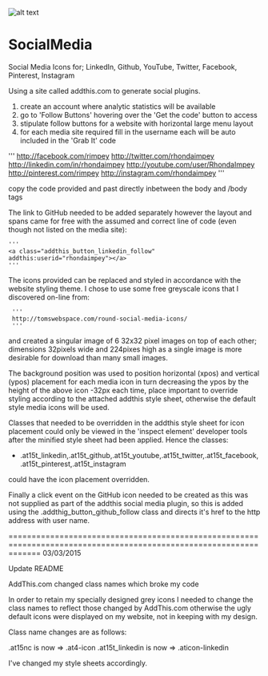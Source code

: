 ![alt text](http://docs.rhondaimpey.com/img/socialmedia.jpg "Social Media")

SocialMedia
===========

Social Media Icons for; LinkedIn, Github, YouTube, Twitter, Facebook, Pinterest, Instagram

Using a site called addthis.com to generate social plugins.
 1. create an account where analytic statistics will be available
 2. go to 'Follow Buttons' hovering over the 'Get the code' button to access
 3. stipulate follow buttons for a website with horizontal large menu layout
 4. for each media site required fill in the username each will be auto included in the 'Grab It' code
 
'''
 http://facebook.com/rimpey
 http://twitter.com/rhondaimpey
 http://linkedin.com/in/rhondaimpey
 http://youtube.com/user/RhondaImpey
 http://pinterest.com/rimpey
 http://instagram.com/rhondaimpey
 '''

copy the code provided and past directly inbetween the body and /body tags
 
The link to GitHub needed to be added separately however the layout and spans came for free with the assumed and
correct line of code (even though not listed on the media site):
    
    '''
    <a class="addthis_button_linkedin_follow" addthis:userid="rhondaimpey"></a>
    '''
    
The icons provided can be replaced and styled in accordance with the website styling theme. I chose to use some free
greyscale icons that I discovered on-line from: 

     '''
     http://tomswebspace.com/round-social-media-icons/
     ''' 
     
and created a singular image of 6 32x32 pixel images on top of each other; dimensions 32pixels wide 
and 224pixes high as a single image is more desirable for download than many small images.

The background position was used to position horizontal (xpos) and vertical (ypos) placement for each media icon
in turn decreasing the ypos by the height of the above icon -32px each time, place important to override styling 
according to the attached addthis style sheet, otherwise the default style media icons will be used. 

Classes that needed to be overridden in the addthis style sheet for icon placement could only be viewed in the 'inspect
element' developer tools after the minified style sheet had been applied. Hence the classes:


- .at15t_linkedin,.at15t_github,.at15t_youtube,.at15t_twitter,.at15t_facebook,.at15t_pinterest,.at15t_instagram

could have the icon placement overridden.

Finally a click event on the GitHub icon needed to be created as this was not supplied as part of the addthis social
media plugin, so this is added using the .addthig_button_github_follow class and directs it's href to the http address
with user name.

    
 ===================================================================================================================
 03/03/2015
 
 Update README


AddThis.com changed class names which broke my code

In order to retain my specially designed grey icons I needed to change the class names to reflect those changed by AddThis.com otherwise the ugly default icons were displayed on my website, not in keeping with my design.

Class name changes are as follows:

 .at15nc is now => .at4-icon
 .at15t_linkedin is now => .aticon-linkedin

I've changed my style sheets accordingly.
 
